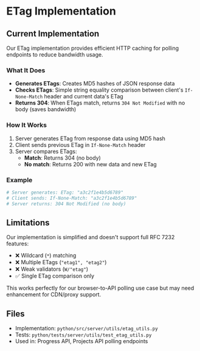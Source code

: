 # ETag Implementation

## Current Implementation

Our ETag implementation provides efficient HTTP caching for polling endpoints to reduce bandwidth usage.

### What It Does
- **Generates ETags**: Creates MD5 hashes of JSON response data
- **Checks ETags**: Simple string equality comparison between client's `If-None-Match` header and current data's ETag
- **Returns 304**: When ETags match, returns `304 Not Modified` with no body (saves bandwidth)

### How It Works
1. Server generates ETag from response data using MD5 hash
2. Client sends previous ETag in `If-None-Match` header
3. Server compares ETags:
   - **Match**: Returns 304 (no body)
   - **No match**: Returns 200 with new data and new ETag

### Example
```python
# Server generates: ETag: "a3c2f1e4b5d6789"
# Client sends: If-None-Match: "a3c2f1e4b5d6789"
# Server returns: 304 Not Modified (no body)
```

## Limitations

Our implementation is simplified and doesn't support full RFC 7232 features:
- ❌ Wildcard (`*`) matching
- ❌ Multiple ETags (`"etag1", "etag2"`)
- ❌ Weak validators (`W/"etag"`)
- ✅ Single ETag comparison only

This works perfectly for our browser-to-API polling use case but may need enhancement for CDN/proxy support.

## Files
- Implementation: `python/src/server/utils/etag_utils.py`
- Tests: `python/tests/server/utils/test_etag_utils.py`
- Used in: Progress API, Projects API polling endpoints